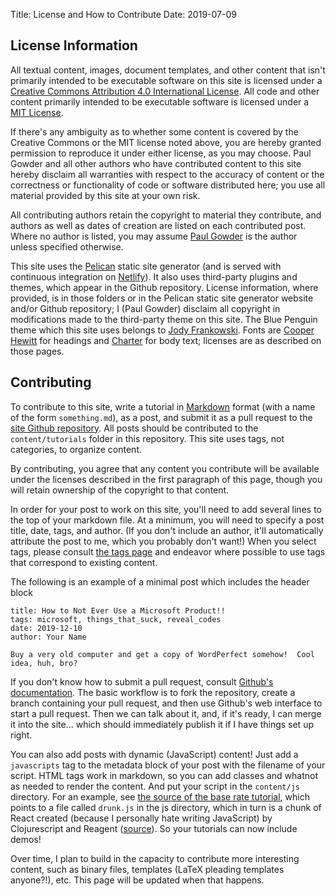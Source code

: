 Title: License and How to Contribute
Date: 2019-07-09

## License Information

All textual content, images, document templates, and other content that isn't primarily intended to be executable software on this site is licensed under a [Creative Commons Attribution 4.0 International License](http://creativecommons.org/licenses/by/4.0/). All code and other content primarily intended to be executable software is licensed under a [MIT License](https://opensource.org/licenses/MIT). 

If there's any ambiguity as to whether some content is covered by the Creative Commons or the MIT license noted above, you are hereby granted permission to reproduce it under either license, as you may choose. Paul Gowder and all other authors who have contributed content to this site hereby disclaim all warranties with respect to the accuracy of content or the correctness or functionality of code or software distributed here; you use all material provided by this site at your own risk.

All contributing authors retain the copyright to material they contribute, and authors as well as dates of creation are listed on each contributed post. Where no author is listed, you may assume [Paul Gowder](https://gowder.io) is the author unless specified otherwise. 

This site uses the [Pelican](https://blog.getpelican.com/) static site generator (and is served with continuous integration on [Netlify](https://www.netlify.com/)). It also uses third-party plugins and themes, which appear in the Github repository. License information, where provided, is in those folders or in the Pelican static site generator website and/or Github repository; I (Paul Gowder) disclaim all copyright in modifications made to the third-party theme on this site. The Blue Penguin theme which this site uses belongs to [Jody Frankowski](https://github.com/jody-frankowski/blue-penguin). Fonts are [Cooper Hewitt](https://github.com/cooperhewitt/cooperhewitt-typeface) for headings and [Charter](https://practicaltypography.com/charter.html) for body text; licenses are as described on those pages. 

## Contributing

To contribute to this site, write a tutorial in [Markdown](https://daringfireball.net/projects/markdown/) format (with a name of the form `something.md`), as a post, and submit it as a pull request to the [site Github repository](https://github.com/paultopia/techuplaw). All posts should be contributed to the `content/tutorials` folder in this repository. This site uses tags, not categories, to organize content.

By contributing, you agree that any content you contribute will be available under the licenses described in the first paragraph of this page, though you will retain ownership of the copyright to that content.

In order for your post to work on this site, you'll need to add several lines to the top of your markdown file.  At a minimum, you will need to specify a post title, date, tags, and author. (If you don't include an author, it'll automatically attribute the post to me, which you probably don't want!)  When you select tags, please consult [the tags page](/tags) and endeavor where possible to use tags that correspond to existing content.

The following is an example of a minimal post which includes the header block 

```
title: How to Not Ever Use a Microsoft Product!!
tags: microsoft, things_that_suck, reveal_codes
date: 2019-12-10
author: Your Name

Buy a very old computer and get a copy of WordPerfect somehow!  Cool idea, huh, bro? 

```

If you don't know how to submit a pull request, consult [Github's documentation](https://help.github.com/en/articles/creating-a-pull-request). The basic workflow is to fork the repository, create a branch containing your pull request, and then use Github's web interface to start a pull request.  Then we can talk about it, and, if it's ready, I can merge it into the site... which should immediately publish it if I have things set up right. 

You can also add posts with dynamic (JavaScript) content!  Just add a `javascripts` tag to the metadata block of your post with the filename of your script.  HTML tags work in markdown, so you can add classes and whatnot as needed to render the content. And put your script in the `content/js` directory. For an example, see [the source of the base rate tutorial](https://raw.githubusercontent.com/paultopia/techuplaw/master/content/tutorials/base_rate.md), which points to a file called `drunk.js` in the js directory, which in turn is a chunk of React created (because I personally hate writing JavaScript) by Clojurescript and Reagent ([source](https://github.com/paultopia/bayesruleslider)).  So your tutorials can now include demos!

Over time, I plan to build in the capacity to contribute more interesting content, such as binary files, templates (LaTeX pleading templates anyone?!), etc. This page will be updated when that happens. 
